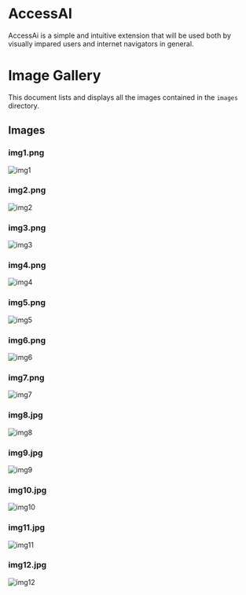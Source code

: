 # AccessAI
AccessAi is a simple and intuitive extension that will be used both by visually impared users and internet navigators in general.

# Image Gallery

This document lists and displays all the images contained in the `images` directory.

## Images

### img1.png
![img1](./images/img1.png)

### img2.png
![img2](./images/img2.png)

### img3.png
![img3](./images/img3.png)

### img4.png
![img4](./images/img4.png)

### img5.png
![img5](./images/img5.png)

### img6.png
![img6](./images/img6.png)

### img7.png
![img7](./images/img7.png)

### img8.jpg
![img8](./images/img8.jpg)

### img9.jpg
![img9](./images/img9.jpg)

### img10.jpg
![img10](./images/img10.jpg)

### img11.jpg
![img11](./images/img11.jpg)

### img12.jpg
![img12](./images/img12.jpg)
